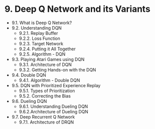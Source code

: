 # 9. Deep Q Network and its Variants

* 9.1. What is Deep Q Network?
* 9.2. Understanding DQN
   * 9.2.1. Replay Buffer
   * 9.2.2. Loss Function
   * 9.2.3. Target Network
   * 9.2.4. Putting it All Together
   * 9.2.5. Algorithm - DQN
* 9.3. Playing Atari Games using DQN
   * 9.3.1. Architecture of DQN
   * 9.3.2. Getting Hands-on with the DQN
* 9.4. Double DQN
   * 9.4.1. Algorithm - Double DQN
* 9.5. DQN with Prioritized Experience Replay
   * 9.5.1. Types of Prioritization
   * 9.5.2. Correcting the Bias
* 9.6. Dueling DQN
   * 9.6.1. Understanding Dueling DQN
   * 9.6.2.Architecture of Dueling DQN
* 9.7. Deep Recurrent Q Network
   * 9.7.1. Architecture of DRQN